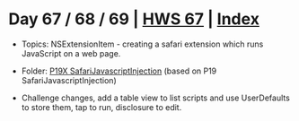 # Day 67 / 68 / 69 | [HWS 67](https://www.hackingwithswift.com/100/67) | [Index](https://github.com/JulesMoorhouse/100DaysOfSwift/blob/master/README.md)

- Topics: NSExtensionItem - creating a safari extension which runs JavaScript on a web page.

- Folder: [P19X SafariJavascriptInjection](https://github.com/JulesMoorhouse/100DaysOfSwift/tree/master/P19X%20SafariJavascriptInjection/SafariJavascriptInjection) (based on P19 SafariJavascriptInjection)

- Challenge changes, add a table view to list scripts and use UserDefaults to store them, tap to run, disclosure to edit.